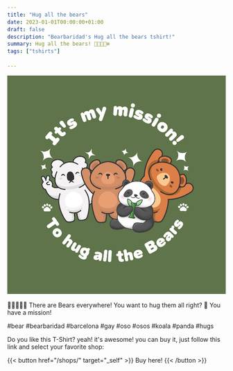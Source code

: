 ```yaml
---
title: "Hug all the bears"
date: 2023-01-01T00:00:00+01:00
draft: false
description: "Bearbaridad's Hug all the bears tshirt!"
summary: Hug all the bears! 🐻🐼🐨🐻‍❄️
tags: ["tshirts"]

---
```


![tee](featured.jpg)

🐻🐼🐨🐻‍❄️ There are Bears everywhere! You want to hug them all right? 🥰 You have a mission!


#bear #bearbaridad #barcelona #gay #oso #osos #koala #panda #hugs

Do you like this T-Shirt? yeah! it's awesome! you can buy it, just follow this link and select your favorite shop:

{{< button href="/shops/" target="_self" >}}
Buy here!
{{< /button >}}